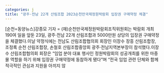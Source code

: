 ```yaml
---
categories: j
title: "광주·전남 22개 산림조합 2023순천만국제정원박람회 입장권 구매약정 체결"
---
```

[순천=동양뉴스]강종모 기자 = (재)순천만국제정원박람회조직위원회는 박람회 개최 190여 일을 앞둔 23일, 광주·전남 22개 산림조합과 5000만원 상당의 입장권 구매약정을 체결했다.이날 약정식에는 전남도 산림조합협의회 회장인 이장수 장흥 산림조합장, 조정록 순천 산림조합장, 손철호 산림조합중앙회 광주·전남지역본부장이 참석했다.이장수 산림조합협의회 회장은 “임업 분야 대표 행사인 정원박람회의 성공개최를 위한 마중물 역할을 하기 위해 입장권 구매약정에 동참하게 됐다”며 “전국 임업 관련 단체와 함께 적극적인 관심과 지원을 아끼지 않
